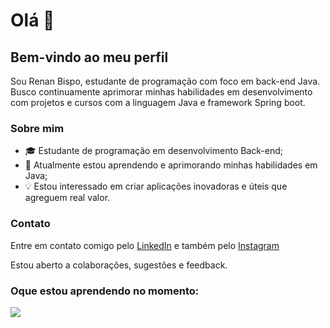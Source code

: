 # Olá 👋
## Bem-vindo ao meu perfil

<p>Sou Renan Bispo, estudante de programação com foco em back-end Java. Busco continuamente aprimorar minhas habilidades em desenvolvimento com projetos e cursos com a linguagem Java e framework Spring boot.</p>

### Sobre mim

- 🎓 Estudante de programação em desenvolvimento Back-end;
- 🌱 Atualmente estou aprendendo e aprimorando minhas habilidades em Java;
- 💡 Estou interessado em criar aplicações inovadoras e úteis que agreguem real valor.

### Contato

<p>Entre em contato comigo pelo <a href="https://www.linkedin.com/in/renan-de-jesus-bispo-78a576243/">LinkedIn<a/> e também pelo <a href="https://www.instagram.com/nanbispo_/">Instagram<a/></p>
Estou aberto a colaborações, sugestões e feedback.

### Oque estou aprendendo no momento:
 <img src="https://skillicons.dev/icons?i=java,spring,maven,postgres,postman" />
